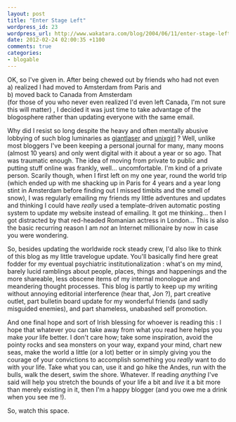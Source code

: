 ```yaml
---
layout: post
title: "Enter Stage Left"
wordpress_id: 23
wordpress_url: http://www.wakatara.com/blog/2004/06/11/enter-stage-left/
date: 2012-02-24 02:00:35 +1100
comments: true
categories:
- blogable
---
```

<p>OK, so I've given in. After being chewed out by friends who had not even<br />
a) realized I had moved to Amsterdam from Paris and <br />
b) moved back to Canada from Amsterdam<br />
(for those of you who never even realized I'd even left Canada, I'm not sure this will matter) , I decided it was just time to take advantage of the blogosphere rather than updating everyone with the same email.</p><p>Why did I resist so long despite the heavy and often mentally abusive lobbying of such blog luminaries as <a href="http://www.livejournal.com/users/giantlaser/">giantlaser</a>  and <a href="http://www.livejournal.com/users/sarahh/">unixgirl</a> ? Well, unlike most bloggers I've been keeping a personal journal for many, many moons (almost 10 years) and only went digital with it about a year or so ago. That was traumatic enough. The idea of moving from private to public and putting stuff online was frankly, well... uncomfortable. I'm kind of a private person. Scarily though, when I first left on my one year, round the world trip (which ended up with me shacking up in Paris for 4 years and a year long stint in Amsterdam before finding out I missed timbits and the smell of snow), I was regularly emailing my friends my little adventures and updates and thinking I could have <i>really</i> used a template-driven automatic posting system to update my website instead of emailing. It got me thinking... then I got distracted by that red-headed Romanian actress in London... This is also the basic recurring reason I am <i>not</i> an Internet millionaire by now in case you were wondering.</p><p>So, besides updating the worldwide rock steady crew, I'd also like to think of this blog as my little travelogue update. You'll basically find here great fodder for my eventual psychiatric institutionalization : what's on my mind, barely lucid ramblings about people, places, things and happenings and the more shareable, less obscene items of my internal monologue and meandering thought processes. This blog is partly to keep up my writing without annoying editorial interference (hear that, Jon ?), part creative outlet, part bulletin board update for my wonderful friends (and sadly misguided enemies), and part shameless, unabashed self promotion. </p><p>And one final hope and sort of Irish blessing for whoever is reading this : I hope that whatever you can take away from what you read here helps you make <i>your</i> life better. I don't care how; take some inspiration, avoid the pointy rocks and sea monsters on your way, expand your mind, chart new seas, make the world a little (or a lot) better or in simply giving you the courage of your convictions to accomplish something you <i>really</i> want to do with your life. Take what you can, use it and go hike the Andes, run with the bulls, walk the desert, swim the shore. Whatever. If reading <i>anything</i> I've said will help you stretch the bounds of your life a bit and <i>live</i> it a bit more than merely existing in it, then I'm a happy blogger (and you owe me a drink when you see me !).</p><p>So, watch this space.</p>
